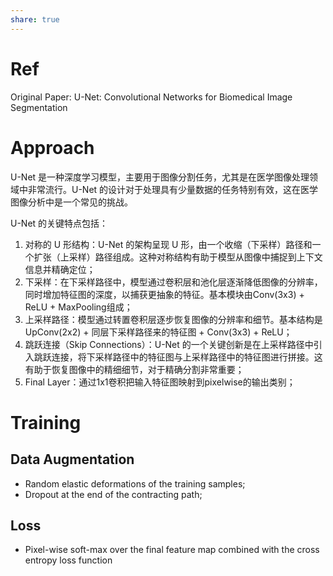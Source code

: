 ```yaml
---
share: true
---
```


# Ref

Original Paper: U-Net: Convolutional Networks for Biomedical Image Segmentation


# Approach
U-Net 是一种深度学习模型，主要用于图像分割任务，尤其是在医学图像处理领域中非常流行。U-Net 的设计对于处理具有少量数据的任务特别有效，这在医学图像分析中是一个常见的挑战。

U-Net 的关键特点包括：

1. 对称的 U 形结构：U-Net 的架构呈现 U 形，由一个收缩（下采样）路径和一个扩张（上采样）路径组成。这种对称结构有助于模型从图像中捕捉到上下文信息并精确定位；
2. 下采样：在下采样路径中，模型通过卷积层和池化层逐渐降低图像的分辨率，同时增加特征图的深度，以捕获更抽象的特征。基本模块由Conv(3x3) + ReLU + MaxPooling组成；
3. 上采样路径：模型通过转置卷积层逐步恢复图像的分辨率和细节。基本结构是UpConv(2x2) + 同层下采样路径来的特征图 + Conv(3x3) + ReLU；    
4. 跳跃连接（Skip Connections）：U-Net 的一个关键创新是在上采样路径中引入跳跃连接，将下采样路径中的特征图与上采样路径中的特征图进行拼接。这有助于恢复图像中的精细细节，对于精确分割非常重要；
5. Final Layer：通过1x1卷积把输入特征图映射到pixelwise的输出类别；

# Training

## Data Augmentation

- Random elastic deformations of the training samples;
- Dropout at the end of the contracting path;

## Loss

-  Pixel-wise soft-max over the final feature map combined with the cross entropy loss function